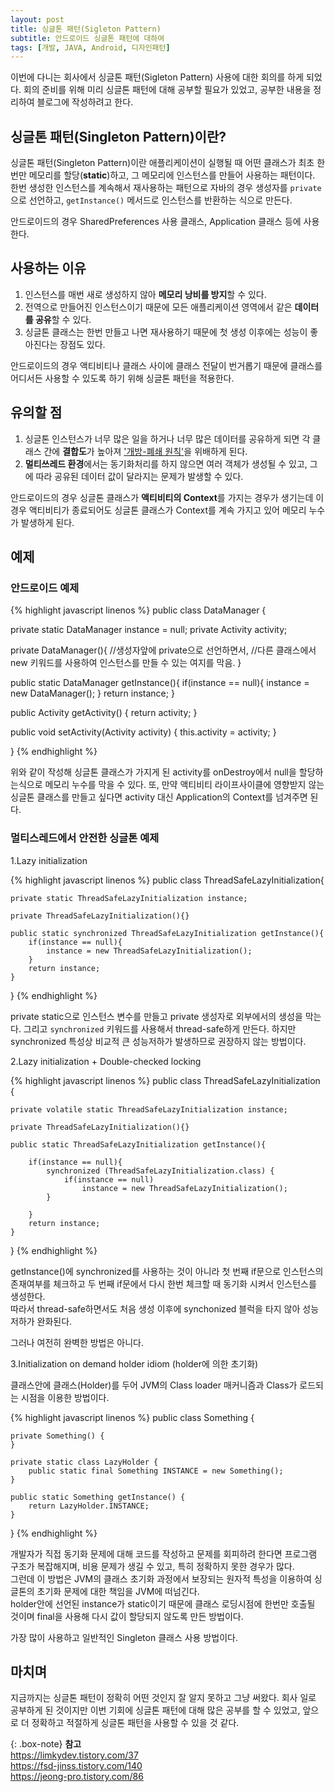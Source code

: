 ```yaml
---
layout: post
title: 싱글톤 패턴(Sigleton Pattern)
subtitle: 안드로이드 싱글톤 패턴에 대하여
tags: [개발, JAVA, Android, 디자인패턴]
---
```


이번에 다니는 회사에서 싱글톤 패턴(Sigleton Pattern) 사용에 대한 회의를 하게 되었다. 회의 준비를
위해 미리 싱글톤 패턴에 대해 공부할 필요가 있었고, 공부한 내용을 정리하여 블로그에 작성하려고 한다.

## 싱글톤 패턴(Singleton Pattern)이란?

싱글톤 패턴(Singleton Pattern)이란 애플리케이션이 실행될 때 어떤 클래스가 최초 한번만 메모리를 할당(**static**)하고,
그 메모리에 인스턴스를 만들어 사용하는 패턴이다. 한번 생성한 인스턴스를 계속해서 재사용하는 패턴으로 자바의 경우 생성자를
`private`으로 선언하고, `getInstance()` 메서드로 인스턴스를 반환하는 식으로 만든다.  

안드로이드의 경우 SharedPreferences 사용 클래스, Application 클래스 등에 사용한다.

## 사용하는 이유  

1. 인스턴스를 매번 새로 생성하지 않아 **메모리 낭비를 방지**할 수 있다. 
2. 전역으로 만들어진 인스턴스이기 때문에 모든 애플리케이션 영역에서 같은 **데이터를 공유**할 수 있다. 
3. 싱글톤 클래스는 한번 만들고 나면 재사용하기 때문에 첫 생성 이후에는 성능이 좋아진다는 장점도 있다.  

안드로이드의 경우 액티비티나 클래스 사이에 클래스 전달이 번거롭기 때문에 클래스를 어디서든 사용할 수 있도록 하기 위해 싱글톤
패턴을 적용한다.

## 유의할 점  

1. 싱글톤 인스턴스가 너무 많은 일을 하거나 너무 많은 데이터를 공유하게 되면 각 클래스 간에 **결합도**가 높아져 ['개방-폐쇄 원칙'](https://ko.wikipedia.org/wiki/%EA%B0%9C%EB%B0%A9-%ED%8F%90%EC%87%84_%EC%9B%90%EC%B9%99)을 위배하게 된다.    
2. **멀티쓰레드 환경**에서는 동기화처리를 하지 않으면 여러 객체가 생성될 수 있고, 그에 따라 공유된 데이터 값이 달라지는 문제가
발생할 수 있다.  

안드로이드의 경우 싱글톤 클래스가 **액티비티의 Context**를 가지는 경우가 생기는데 이 경우 액티비티가 종료되어도 싱글톤 클래스가 
Context를 계속 가지고 있어 메모리 누수가 발생하게 된다.

## 예제

### 안드로이드 예제

{% highlight javascript linenos %}
public class DataManager {

  private static DataManager instance = null;
  private Activity activity;
   

  private DataManager(){
    //생성자앞에 private으로 선언하면서, 
    //다른 클래스에서 new 키워드를 사용하여 인스턴스를 만들 수 있는 여지를 막음.
  }

  public static DataManager getInstance(){
      if(instance == null){
          instance = new DataManager();
      }
      return instance;
  }

  public Activity getActivity() {
      return activity;
  }

  public void setActivity(Activity activity) {
      this.activity = activity;
  }
  
}
{% endhighlight %}

위와 같이 작성해 싱글톤 클래스가 가지게 된 activity를 onDestroy에서 null을 할당하는식으로 메모리 누수를 막을 수 있다.
또, 만약 액티비티 라이프사이클에 영향받지 않는 싱글톤 클래스를 만들고 싶다면 activity 대신 Application의 Context를 넘겨주면 된다.

### 멀티스레드에서 안전한 싱글톤 예제 

1.Lazy initialization

{% highlight javascript linenos %}
public class ThreadSafeLazyInitialization{
 
    private static ThreadSafeLazyInitialization instance;
 
    private ThreadSafeLazyInitialization(){}
     
    public static synchronized ThreadSafeLazyInitialization getInstance(){
        if(instance == null){
            instance = new ThreadSafeLazyInitialization();
        }
        return instance;
    }
    
}
{% endhighlight %}

private static으로 인스턴스 변수를 만들고 private 생성자로 외부에서의 생성을 막는다. 그리고 `synchronized` 키워드를 사용해서 thread-safe하게 만든다.
하지만 synchronized 특성상 비교적 큰 성능저하가 발생하므로 권장하지 않는 방법이다.

2.Lazy initialization + Double-checked locking

{% highlight javascript linenos %}
public class ThreadSafeLazyInitialization {
 
    private volatile static ThreadSafeLazyInitialization instance;
 
    private ThreadSafeLazyInitialization(){}
     
    public static ThreadSafeLazyInitialization getInstance(){
        
        if(instance == null){
            synchronized (ThreadSafeLazyInitialization.class) {
                if(instance == null)
                    instance = new ThreadSafeLazyInitialization();
            }
 
        }
        return instance;
    }
}
{% endhighlight %}

getInstance()에 synchronized를 사용하는 것이 아니라 첫 번째 if문으로 인스턴스의 존재여부를 체크하고 두 번째 if문에서 다시 한번 체크할 때 동기화 시켜서 인스턴스를 생성한다.  
따라서 thread-safe하면서도 처음 생성 이후에 synchonized 블럭을 타지 않아 성능저하가 완화된다.  

그러나 여전히 완벽한 방법은 아니다.

3.Initialization on demand holder idiom (holder에 의한 초기화)

클래스안에 클래스(Holder)를 두어 JVM의 Class loader 매커니즘과 Class가 로드되는 시점을 이용한 방법이다.

{% highlight javascript linenos %}
public class Something {

    private Something() {
    }
 
    private static class LazyHolder {
        public static final Something INSTANCE = new Something();
    }
 
    public static Something getInstance() {
        return LazyHolder.INSTANCE;
    }
}
{% endhighlight %}

개발자가 직접 동기화 문제에 대해 코드를 작성하고 문제를 회피하려 한다면 프로그램 구조가 복잡해지며, 비용 문제가 생길 수 있고, 특히 정확하지 못한 경우가 많다.  
그런데 이 방법은 JVM의 클래스 초기화 과정에서 보장되는 원자적 특성을 이용하여 싱글톤의 초기화 문제에 대한 책임을 JVM에 떠넘긴다.  
holder안에 선언된 instance가 static이기 때문에 클래스 로딩시점에 한번만 호출될 것이며 final을 사용해 다시 값이 할당되지 않도록 만든 방법이다. 

가장 많이 사용하고 일반적인 Singleton 클래스 사용 방법이다.

## 마치며

지금까지는 싱글톤 패턴이 정확히 어떤 것인지 잘 알지 못하고 그냥 써왔다. 회사 일로 공부하게 된 것이지만 이번 기회에 싱글톤 패턴에
대해 많은 공부를 할 수 있었고, 앞으로 더 정확하고 적절하게 싱글톤 패턴을 사용할 수 있을 것 같다.

{: .box-note}
**참고**  
https://limkydev.tistory.com/37  
https://fsd-jinss.tistory.com/140  
https://jeong-pro.tistory.com/86

